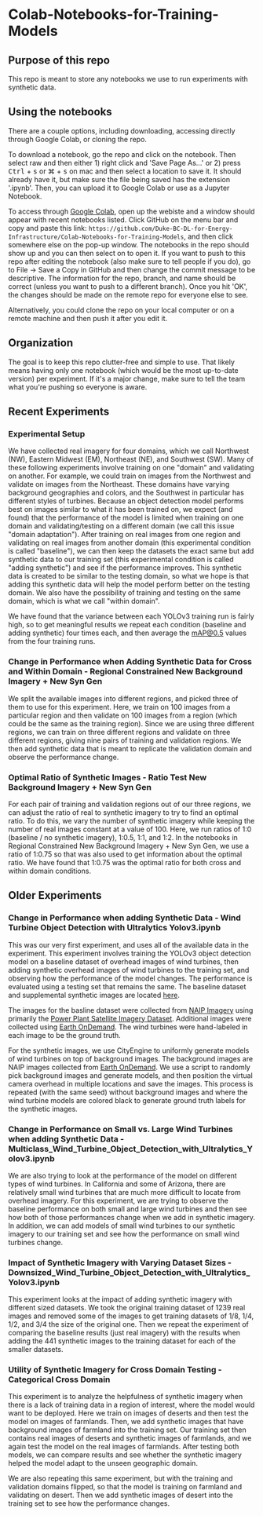 # Colab-Notebooks-for-Training-Models
## Purpose of this repo
This repo is meant to store any notebooks we use to run experiments with synthetic data.

## Using the notebooks
There are a couple options, including downloading, accessing directly through Google Colab, or cloning the repo.

To download a notebook, go the repo and click on the notebook. Then select raw and then either 1) right click and 'Save Page As...' or 2) press <kbd>Ctrl</kbd> + <kbd>s</kbd> or <kdb>⌘</kbd> + <kbd>s</kbd> on mac and then select a location to save it. It should already have it, but make sure the file being saved has the extension '.ipynb'. Then, you can upload it to Google Colab or use as a Jupyter Notebook.

To access through [Google Colab](https://colab.research.google.com/), open up the webiste and a window should appear with recent notebooks listed. Click GitHub on the menu bar and copy and paste this link: `https://github.com/Duke-BC-DL-for-Energy-Infrastructure/Colab-Notebooks-for-Training-Models`, and then click somewhere else on the pop-up window. The notebooks in the repo should show up and you can then select on to open it. If you want to push to this repo after editing the notebook (also make sure to tell people if you do), go to File -> Save a Copy in GitHub and then change the commit message to be descriptive. The information for the repo, branch, and name should be correct (unless you want to push to a different branch). Once you hit 'OK', the changes should be made on the remote repo for everyone else to see.

Alternatively, you could clone the repo on your local computer or on a remote machine and then push it after you edit it.

## Organization
The goal is to keep this repo clutter-free and simple to use. That likely means having only one notebook (which would be the most up-to-date version) per experiment. If it's a major change, make sure to tell the team what you're pushing so everyone is aware.

## Recent Experiments
### Experimental Setup
We have collected real imagery for four domains, which we call Northwest (NW), Eastern Midwest (EM), Northeast (NE), and Southwest (SW). Many of these following experiments involve training on one "domain" and validating on another. For example, we could train on images from the Northwest and validate on images from the Northeast. These domains have varying background geographies and colors, and the Southwest in particular has different styles of turbines.  Because an object detection model performs best on images similar to what it has been trained on, we expect (and found) that the performance of the model is limited when training on one domain and validating/testing on a different domain (we call this issue "domain adaptation"). After training on real images from one region and validating on real images from another domain (this experimental condition is called "baseline"), we can then keep the datasets the exact same but add synthetic data to our training set (this experimental condition is called "adding synthetic") and see if the performance improves. This synthetic data is created to be similar to the testing domain, so what we hope is that adding this synthetic data will help the model perform better on the testing domain. We also have the possibility of training and testing on the same domain, which is what we call "within domain".

We have found that the variance between each YOLOv3 training run is fairly high, so to get meaningful results we repeat each condition (baseline and adding synthetic) four times each, and then average the mAP@0.5 values from the four training runs.

### Change in Performance when Adding Synthetic Data for Cross and Within Domain - Regional Constrained New Background Imagery + New Syn Gen
We split the available images into different regions, and picked three of them to use for this experiment. Here, we train on 100 images from a particular region and then validate on 100 images from a region (which could be the same as the training region). Since we are using three different regions, we can train on three different regions and validate on three different regions, giving nine pairs of training and validation regions. We then add synthetic data that is meant to replicate the validation domain and observe the performance change.

### Optimal Ratio of Synthetic Images - Ratio Test New Background Imagery + New Syn Gen
For each pair of training and validation regions out of our three regions, we can adjust the ratio of real to synthetic imagery to try to find an optimal ratio. To do this, we vary the number of synthetic imagery while keeping the number of real images constant at a value of 100. Here, we run ratios of 1:0 (baseline / no synthetic imagery), 1:0.5, 1:1, and 1:2. In the notebooks in Regional Constrained New Background Imagery + New Syn Gen, we use a ratio of 1:0.75 so that was also used to get information about the optimal ratio. We have found that 1:0.75 was the optimal ratio for both cross and within domain conditions.


## Older Experiments
### Change in Performance when adding Synthetic Data - Wind Turbine Object Detection with Ultralytics Yolov3.ipynb
This was our very first experiment, and uses all of the available data in the experiment. This experiment involves training the YOLOv3 object detection model on a baseline dataset of overhead images of wind turbines, then adding synthetic overhead images of wind turbines to the training set, and observing how the performance of the model changes. The performance is evaluated using a testing set that remains the same. The baseline dataset and supplemental synthetic images are located [here](https://figshare.com/projects/Adding_Synthetic_Imagery_for_Object_Detection_on_Overhead_Images_of_Wind_Turbines/96131).

The images for the basline dataset were collected from [NAIP Imagery](https://www.fsa.usda.gov/programs-and-services/aerial-photography/imagery-programs/naip-imagery/) using primarily the [Power Plant Satellite Imagery Dataset](https://figshare.com/articles/dataset/Power_Plant_Satellite_Imagery_Dataset/5307364). Additional images were collected using [Earth OnDemand](https://earthondemand.astraea.earth/). The wind turbines were hand-labeled in each image to be the ground truth.

For the synthetic images, we use CityEngine to uniformly generate models of wind turbines on top of background images. The background images are NAIP images collected from [Earth OnDemand](https://earthondemand.astraea.earth/). We use a script to randomly pick background images and generate models, and then position the virtual camera overhead in multiple locations and save the images. This process is repeated (with the same seed) without background images and where the wind turbine models are colored black to generate ground truth labels for the synthetic images.

### Change in Performance on Small vs. Large Wind Turbines when adding Synthetic Data - Multiclass_Wind_Turbine_Object_Detection_with_Ultralytics_Yolov3.ipynb
We are also trying to look at the performance of the model on different types of wind turbines. In California and some of Arizona, there are relatively small wind turbines that are much more difficult to locate from overhead imagery. For this experiment, we are trying to observe the baseline performance on both small and large wind turbines and then see how both of those performances change when we add in synthetic imagery. In addition, we can add models of small wind turbines to our synthetic imagery to our training set and see how the performance on small wind turbines change.

### Impact of Synthetic Imagery with Varying Dataset Sizes - Downsized_Wind_Turbine_Object_Detection_with_Ultralytics_Yolov3.ipynb
This experiment looks at the impact of adding synthetic imagery with different sized datasets. We took the original training dataset of 1239 real images and removed some of the images to get training datasets of 1/8, 1/4, 1/2, and 3/4 the size of the original one. Then we repeat the experiment of comparing the baseline results (just real imagery) with the results when adding the 441 synthetic images to the training dataset for each of the smaller datasets.

### Utility of Synthetic Imagery for Cross Domain Testing - Categorical Cross Domain
This experiment is to analyze the helpfulness of synthetic imagery when there is a lack of training data in a region of interest, where the model would want to be deployed. Here we train on images of deserts and then test the model on images of farmlands. Then, we add synthetic images that have background images of farmland into the training set. Our training set then contains real images of deserts and synthetic images of farmlands, and we again test the model on the real images of farmlands. After testing both models, we can compare results and see whether the synthetic imagery helped the model adapt to the unseen geographic domain.

We are also repeating this same experiment, but with the training and validation domains flipped, so that the model is training on farmland and validating on desert. Then we add synthetic images of desert into the training set to see how the performance changes.
